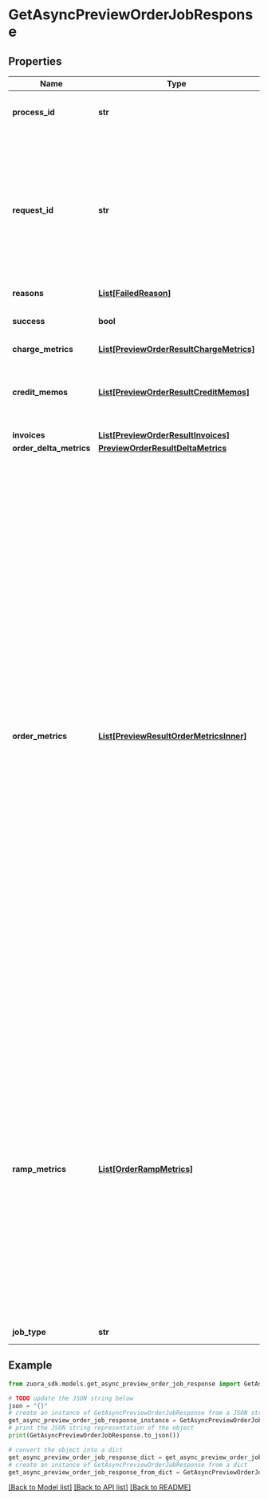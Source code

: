 # GetAsyncPreviewOrderJobResponse


## Properties

Name | Type | Description | Notes
------------ | ------------- | ------------- | -------------
**process_id** | **str** | The Id of the process that handle the operation.  | [optional] 
**request_id** | **str** | Unique request identifier. If you need to contact us about a specific request, providing the request identifier will ensure the fastest possible resolution.  | [optional] 
**reasons** | [**List[FailedReason]**](FailedReason.md) |  | [optional] 
**success** | **bool** | Indicates whether the call succeeded.  | [optional] 
**charge_metrics** | [**List[PreviewOrderResultChargeMetrics]**](PreviewOrderResultChargeMetrics.md) |  | [optional] 
**credit_memos** | [**List[PreviewOrderResultCreditMemos]**](PreviewOrderResultCreditMemos.md) | This field is only available if you have the Invoice Settlement feature enabled. | [optional] 
**invoices** | [**List[PreviewOrderResultInvoices]**](PreviewOrderResultInvoices.md) |  | [optional] 
**order_delta_metrics** | [**PreviewOrderResultDeltaMetrics**](PreviewOrderResultDeltaMetrics.md) |  | [optional] 
**order_metrics** | [**List[PreviewResultOrderMetricsInner]**](PreviewResultOrderMetricsInner.md) | **Note:** As of Zuora Billing Release 306, Zuora has upgraded the methodologies for calculating metrics in [Orders](https://knowledgecenter.zuora.com/Billing/Subscriptions/Orders). The new methodologies are reflected in the following Order Delta Metrics objects.   * [Order Delta Mrr](https://knowledgecenter.zuora.com/Billing/Subscriptions/Orders/Order_Delta_Metrics/Order_Delta_Mrr)  * [Order Delta Tcv](https://knowledgecenter.zuora.com/Billing/Subscriptions/Orders/Order_Delta_Metrics/Order_Delta_Tcv)  * [Order Delta Tcb](https://knowledgecenter.zuora.com/Billing/Subscriptions/Orders/Order_Delta_Metrics/Order_Delta_Tcb)   It is recommended that all customers use the new [Order Delta Metrics](https://knowledgecenter.zuora.com/Billing/Subscriptions/Orders/Order_Delta_Metrics/AA_Overview_of_Order_Delta_Metrics). If you are an existing [Order Metrics](https://knowledgecenter.zuora.com/Billing/Subscriptions/Orders/AA_Overview_of_Orders/Key_Metrics_for_Orders) customer and want to migrate to Order Delta Metrics, submit a request at [Zuora Global Support](https://support.zuora.com/).   Whereas new customers, and existing customers not currently on [Order Metrics](https://knowledgecenter.zuora.com/Billing/Subscriptions/Orders/AA_Overview_of_Orders/Key_Metrics_for_Orders), will no longer have access to Order Metrics, existing customers currently using Order Metrics will continue to be supported.  | [optional] 
**ramp_metrics** | [**List[OrderRampMetrics]**](OrderRampMetrics.md) | **Note**: This field is only available if you have the Ramps feature enabled. The [Orders](https://knowledgecenter.zuora.com/Billing/Subscriptions/Orders/AA_Overview_of_Orders) feature must be enabled before you can access the [Ramps](https://knowledgecenter.zuora.com/Billing/Subscriptions/Orders/Ramps_and_Ramp_Metrics/A_Overview_of_Ramps_and_Ramp_Metrics) feature. The Ramps feature is available for customers with Enterprise and Nine editions by default. If you are a Growth customer, see [Zuora Editions](https://knowledgecenter.zuora.com/BB_Introducing_Z_Business/C_Zuora_Editions) for pricing information coming October 2020.  The ramp metrics.  | [optional] 
**job_type** | **str** | The type of job. | [default to 'AsyncPreviewOrder']

## Example

```python
from zuora_sdk.models.get_async_preview_order_job_response import GetAsyncPreviewOrderJobResponse

# TODO update the JSON string below
json = "{}"
# create an instance of GetAsyncPreviewOrderJobResponse from a JSON string
get_async_preview_order_job_response_instance = GetAsyncPreviewOrderJobResponse.from_json(json)
# print the JSON string representation of the object
print(GetAsyncPreviewOrderJobResponse.to_json())

# convert the object into a dict
get_async_preview_order_job_response_dict = get_async_preview_order_job_response_instance.to_dict()
# create an instance of GetAsyncPreviewOrderJobResponse from a dict
get_async_preview_order_job_response_from_dict = GetAsyncPreviewOrderJobResponse.from_dict(get_async_preview_order_job_response_dict)
```
[[Back to Model list]](../README.md#documentation-for-models) [[Back to API list]](../README.md#documentation-for-api-endpoints) [[Back to README]](../README.md)


